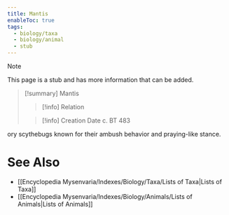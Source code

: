 ```yaml
---
title: Mantis
enableToc: true
tags:
  - biology/taxa
  - biology/animal
  - stub
---
```


> [!note]
> This page is a stub and has more information that can be added.

> [!summary] Mantis
> > [!info] Relation
>
> > [!info] Creation Date
> > c. BT 483

ory scythebugs known for their ambush behavior and praying-like stance.

# See Also
- [[Encyclopedia Mysenvaria/Indexes/Biology/Taxa/Lists of Taxa|Lists of Taxa]]
- [[Encyclopedia Mysenvaria/Indexes/Biology/Animals/Lists of Animals|Lists of Animals]]
